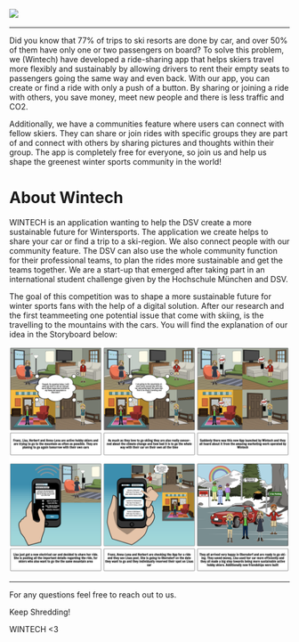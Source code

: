 ![](Final%Presentation/Pitch/Pitch_small.png)

***

Did you know that 77% of trips to ski resorts are done by car, and over 50% of them have only one or two passengers on board? To solve this problem, we (Wintech) have developed a ride-sharing app that helps skiers travel more flexibly and sustainably by allowing drivers to rent their empty seats to passengers going the same way and even back. With our app, you can create or find a ride with only a push of a button. By sharing or joining a ride with others, you save money, meet new people and there is less traffic and CO2. 

Additionally, we have a communities feature where users can connect with fellow skiers. They can share or join rides with specific groups they are part of and connect with others by sharing pictures and thoughts within their group. The app is completely free for everyone, so join us and help us shape the greenest winter sports community in the world! 




# About Wintech

WINTECH is an application wanting to help the DSV create a more sustainable future for Wintersports. The application we create helps to share your car or find a trip to a ski-region. We also connect people with our community feature. The DSV can also use the whole community function for their professional teams, to plan the rides more sustainable and get the teams together. We are a start-up that emerged after taking part in an international student challenge given by the Hochschule München and DSV. 

The goal of this competition was to shape a more sustainable future for winter sports fans with the help of a digital solution. After our research and the first teammeeting one potential issue that come with skiing, is the travelling to the mountains with the cars. You will find the explanation of our idea in the Storyboard below:

![](Uploads/Storyboard%20after%20feedback.png)

***

For any questions feel free to reach out to us.

Keep Shredding!

WINTECH <3

